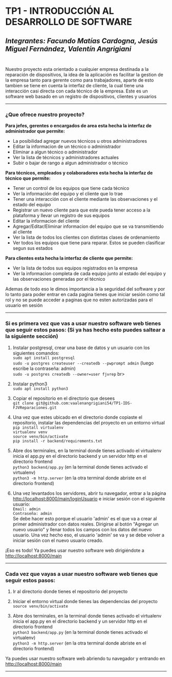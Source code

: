 # TP1 - INTRODUCCIÓN AL DESARROLLO DE SOFTWARE
*Integrantes: Facundo Matías Cardogna, Jesús Miguel Fernández, Valentín Angrigiani*<br><br>
---
Nuestro proyecto esta orientado a cualquier empresa destinada a la reparación de dispositivos, la idea de la aplicación es facilitar la gestion de la empresa tanto para gerente como para trabajadores, aparte de esto tambien se tiene en cuenta la interfaz de cliente, la cual tiene una interacción casi directa con cada técnico de la empresa. Este es un software web basado en un registro de dispositivos, clientes y usuarios

---
### ¿Que ofrece nuestro proyecto?
**Para jefes, gerentes o encargados de area esta hecha la interfaz de administrador que permite:**
 - La posibilidad agregar nuevos técnicos u otros administradores
 - Editar la informacion de un técnico o administrador
 - Eliminar a algun técnico o administrador
 - Ver la lista de técnicos y administradores actuales
 - Subir o bajar de rango a algun administrador o técnico

**Para técnicos, empleados y colaboradores esta hecha la interfaz de técnico que permite:**
 - Tener un control de los equipos que tiene cada técnico
 - Ver la información del equipo y el cliente que lo trae
 - Tener una interacción con el cliente mediante las observaciones y el estado del equipo
 - Registrar un nuevo cliente para que este pueda tener acceso a la plataforma y llevar un registro de sus equipos
 - Editar la informacion del cliente
 - Agregar/Editar/Eliminar informacion del equipo que se va transmitiendo al cliente
 - Ver la lista de todos los clientes con distintas clases de ordenamiento
 - Ver todos los equipos que tiene para reparar. Estos se pueden clasificar segun sus estados

**Para clientes esta hecha la interfaz de cliente que permite:**
 - Ver la lista de todos sus equipos registrados en la empresa
 - Ver la informacion completa de cada equipo junto al estado del equipo y las observaciones generadas por el técnico

Ademas de todo eso le dimos importancia a la seguridad del software y por lo tanto para poder entrar en cada pagina tienes que iniciar sesión como tal rol y no se puede acceder a paginas que no esten autorizadas para el usuario en sesión

---
### Si es primera vez que vas a usar nuestro software web tienes que seguir estos pasos: (Si ya has hecho esto puedes saltear a la siguiente sección)
1. Instalar postgresql, crear una base de datos y un usuario con los siguientes comandos:<br>
`sudo apt install postgresql`<br>
`sudo -u postgres createuser --createdb --pwprompt admin` (luego escribe la contraseña: admin)<br>
`sudo -u postgres createdb --owner=user fjvrep` br>

3. Instalar python3 <br>
`sudo apt install python3`

4. Copiar el repositorio en el directorio que desees <br>
`git clone git@github.com:vaalenangrigiani54/TP1-IDS-FJVReparaciones.git` <br>

5. Una vez que estes ubicado en el directorio donde copiaste el repositorio, instalar las dependencias del proyecto  en un entorno virtual<br>
`pip install virtualenv` <br>
`virtualenv venv` <br>
`source venv/bin/activate` <br>
`pip install -r backend/requirements.txt` <br>

6. Abre dos terminales, en la terminal donde tienes activado el virtualenv inicia el app.py en el directorio backend y un servidor http en el directorio frontend <br>
`python3 backend/app.py` (en la terminal donde tienes activado el virtualenv)<br>
`python3 -m http.server` (en la otra terminal donde abriste en el directorio frontend)<br>

7. Una vez levantados los servidores, abrir tu navegador, entrar a la página [http://localhost:8000/main/loginUsuario](http://localhost:8000/main/loginUsuario) e iniciar sesión con el siguiente usuario:<br>
   `Email: admin`<br>
   `Contraseña: admin`<br>
Se debe hacer esto porque el usuario 'admin' es el que va a crear al primer administrador con datos reales. Dirigirse al botón "Agregar un nuevo usuario" y llenar todos los campos con los datos del nuevo usuario.
Una vez hecho eso, el usuario 'admin' se va y se debe volver a iniciar sesión con el nuevo usuario creado.<br>

¡Eso es todo! Ya puedes usar nuestro software web dirigiéndote a [http://localhost:8000/main](http://localhost:8000/main)

---
### Cada vez que vayas a usar nuestro software web tienes que seguir estos pasos:

1. Ir al directorio donde tienes el repositorio del proyecto <br>

2. Iniciar el entorno virtual donde tienes las dependencias del proyecto <br>
  `source venv/bin/activate` <br>

3. Abre dos terminales, en la terminal donde tienes activado el virtualenv inicia el app.py en el directorio backend y un servidor http en el directorio frontend <br>
  `python3 backend/app.py`  (en la terminal donde tienes activado el virtualenv) <br>
  `python3 -m http.server` (en la otra terminal donde abriste en el directorio frontend)<br>

Ya puedes usar nuestro software web abriendo tu navegador y entrando en [http://localhost:8000/main](http://localhost:8000/main)

---
